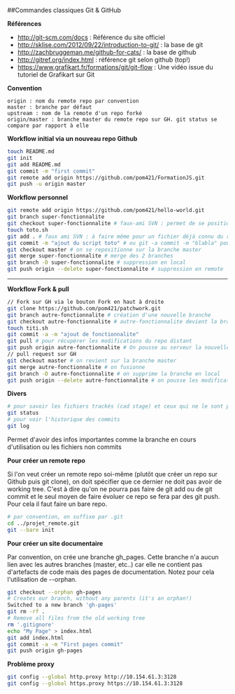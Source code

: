 ##Commandes classiques Git & GitHub

**Références**
- http://git-scm.com/docs : Référence du site officiel
- http://sklise.com/2012/09/22/introduction-to-git/ : la base de git
- http://zachbruggeman.me/github-for-cats/ : la base de github
- http://gitref.org/index.html : référence git selon github (top!)
- https://www.grafikart.fr/formations/git/git-flow : Une vidéo issue du tutoriel de Grafikart sur Git

**Convention**

	origin : nom du remote repo par convention
	master : branche par défaut
	upstream : nom de la remote d'un repo forké 
	origin/master : branche master du remote repo sur GH. git status se compare par rapport à elle

**Workflow initial via un nouveau repo Github**

```sh
touch README.md
git init
git add README.md
git commit -m "first commit"
git remote add origin https://github.com/pom421/FormationJS.git
git push -u origin master
```

**Workflow personnel**

```sh
git remote add origin https://github.com/pom421/hello-world.git
git branch super-fonctionnalite
git checkout super-fonctionnalite # faux-ami SVN : permet de se positionner sur la nouvelle branche
touch toto.sh
git add . # faux ami SVN : à faire même pour un fichier déjà connu du repo
git commit -m "ajout du script toto" # ou git -a commit -m "blabla" pour éviter ligne précédente
git checkout master # on se repositionne sur la branche master
git merge super-fonctionnalite # merge des 2 branches
git branch -D super-fonctionnalite # suppression en local
git push origin --delete super-fonctionnalite # suppression en remote
```
------------
**Workflow Fork & pull**

```sh
// Fork sur GH via le bouton Fork en haut à droite
git clone https://github.com/pom421/patchwork.git
git branch autre-fonctionnalite # création d'une nouvelle branche
git checkout autre-fonctionnalite # autre-fonctionnalite devient la branche courante
touch titi.sh
git commit -a -m "ajout de fonctionnalite"
git pull # pour récupérer les modifications du repo distant
git push origin autre-fonctionnalite # On pousse au serveur la nouvelle branche sur la remote de GH
// pull request sur GH
git checkout master # on revient sur la branche master
git merge autre-fonctionnalite # on fusionne 
git branch -D autre-fonctionnalite # on supprime la branche en local
git push origin --delete autre-fonctionnalite # on pousse les modifications en remote et suppression de autre-fonctionnalite
```
**Divers**

```sh
# pour savoir les fichiers trackés (cad stage) et ceux qui ne le sont pas
git status
# pour voir l'historique des commits
git log
```

Permet d'avoir des infos importantes comme la branche en cours d'utilisation ou les fichiers non commits

**Pour créer un remote repo**

Si l'on veut créer un remote repo soi-même (plutôt que créer un repo sur Github puis git clone), on doit spécifier que ce dernier ne doit pas avoir de working tree. 
C'est à dire qu'on ne pourra pas faire de git add ou de git commit et le seul moyen de faire évoluer ce repo se fera par des git push. Pour cela il faut faire un bare repo. 

```sh
# par convention, on suffixe par .git
cd ../projet_remote.git
git --bare init
```

**Pour créer un site documentaire**

Par convention, on crée une branche gh_pages. Cette branche n'a aucun lien avec les autres branches (master, etc..) car elle ne contient pas d'artefacts de code mais des pages de documentation. Notez pour cela l'utilisation de --orphan.

```sh
git checkout --orphan gh-pages
# Creates our branch, without any parents (it's an orphan!)
Switched to a new branch 'gh-pages'
git rm -rf .
# Remove all files from the old working tree
rm '.gitignore'
echo "My Page" > index.html
git add index.html
git commit -a -m "First pages commit"
git push origin gh-pages
```

**Problème proxy**

```sh
git config --global http.proxy http://10.154.61.3:3128
git config --global https.proxy https://10.154.61.3:3128
```

